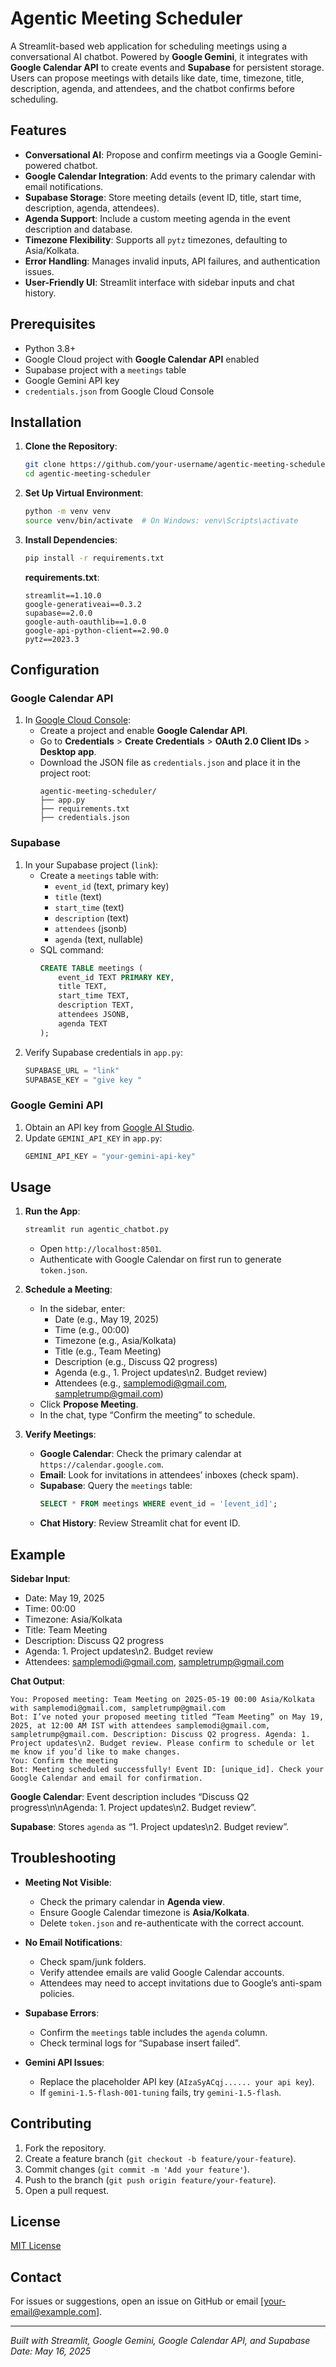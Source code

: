 # Agentic Meeting Scheduler

A Streamlit-based web application for scheduling meetings using a conversational AI chatbot. Powered by **Google Gemini**, it integrates with **Google Calendar API** to create events and **Supabase** for persistent storage. Users can propose meetings with details like date, time, timezone, title, description, agenda, and attendees, and the chatbot confirms before scheduling.

## Features

- **Conversational AI**: Propose and confirm meetings via a Google Gemini-powered chatbot.
- **Google Calendar Integration**: Add events to the primary calendar with email notifications.
- **Supabase Storage**: Store meeting details (event ID, title, start time, description, agenda, attendees).
- **Agenda Support**: Include a custom meeting agenda in the event description and database.
- **Timezone Flexibility**: Supports all `pytz` timezones, defaulting to Asia/Kolkata.
- **Error Handling**: Manages invalid inputs, API failures, and authentication issues.
- **User-Friendly UI**: Streamlit interface with sidebar inputs and chat history.

## Prerequisites

- Python 3.8+
- Google Cloud project with **Google Calendar API** enabled
- Supabase project with a `meetings` table
- Google Gemini API key
- `credentials.json` from Google Cloud Console

## Installation

1. **Clone the Repository**:
   ```bash
   git clone https://github.com/your-username/agentic-meeting-scheduler.git
   cd agentic-meeting-scheduler
   ```

2. **Set Up Virtual Environment**:
   ```bash
   python -m venv venv
   source venv/bin/activate  # On Windows: venv\Scripts\activate
   ```

3. **Install Dependencies**:
   ```bash
   pip install -r requirements.txt
   ```

   **requirements.txt**:
   ```
   streamlit==1.10.0
   google-generativeai==0.3.2
   supabase==2.0.0
   google-auth-oauthlib==1.0.0
   google-api-python-client==2.90.0
   pytz==2023.3
   ```

## Configuration

### Google Calendar API
1. In [Google Cloud Console](https://console.cloud.google.com/):
   - Create a project and enable **Google Calendar API**.
   - Go to **Credentials** > **Create Credentials** > **OAuth 2.0 Client IDs** > **Desktop app**.
   - Download the JSON file as `credentials.json` and place it in the project root:
     ```
     agentic-meeting-scheduler/
     ├── app.py
     ├── requirements.txt
     ├── credentials.json
     ```

### Supabase
1. In your Supabase project (`link`):
   - Create a `meetings` table with:
     - `event_id` (text, primary key)
     - `title` (text)
     - `start_time` (text)
     - `description` (text)
     - `attendees` (jsonb)
     - `agenda` (text, nullable)
   - SQL command:
     ```sql
     CREATE TABLE meetings (
         event_id TEXT PRIMARY KEY,
         title TEXT,
         start_time TEXT,
         description TEXT,
         attendees JSONB,
         agenda TEXT
     );
     ```
2. Verify Supabase credentials in `app.py`:
   ```python
   SUPABASE_URL = "link"
   SUPABASE_KEY = "give key "
   ```

### Google Gemini API
1. Obtain an API key from [Google AI Studio](https://aistudio.google.com/).
2. Update `GEMINI_API_KEY` in `app.py`:
   ```python
   GEMINI_API_KEY = "your-gemini-api-key"
   ```

## Usage

1. **Run the App**:
   ```bash
   streamlit run agentic_chatbot.py
   ```
   - Open `http://localhost:8501`.
   - Authenticate with Google Calendar on first run to generate `token.json`.

2. **Schedule a Meeting**:
   - In the sidebar, enter:
     - Date (e.g., May 19, 2025)
     - Time (e.g., 00:00)
     - Timezone (e.g., Asia/Kolkata)
     - Title (e.g., Team Meeting)
     - Description (e.g., Discuss Q2 progress)
     - Agenda (e.g., 1. Project updates\n2. Budget review)
     - Attendees (e.g., samplemodi@gmail.com, sampletrump@gmail.com)
   - Click **Propose Meeting**.
   - In the chat, type “Confirm the meeting” to schedule.

3. **Verify Meetings**:
   - **Google Calendar**: Check the primary calendar at `https://calendar.google.com`.
   - **Email**: Look for invitations in attendees’ inboxes (check spam).
   - **Supabase**: Query the `meetings` table:
     ```sql
     SELECT * FROM meetings WHERE event_id = '[event_id]';
     ```
   - **Chat History**: Review Streamlit chat for event ID.

## Example

**Sidebar Input**:
- Date: May 19, 2025
- Time: 00:00
- Timezone: Asia/Kolkata
- Title: Team Meeting
- Description: Discuss Q2 progress
- Agenda: 1. Project updates\n2. Budget review
- Attendees: samplemodi@gmail.com, sampletrump@gmail.com

**Chat Output**:
```
You: Proposed meeting: Team Meeting on 2025-05-19 00:00 Asia/Kolkata with samplemodi@gmail.com, sampletrump@gmail.com
Bot: I’ve noted your proposed meeting titled “Team Meeting” on May 19, 2025, at 12:00 AM IST with attendees samplemodi@gmail.com, sampletrump@gmail.com. Description: Discuss Q2 progress. Agenda: 1. Project updates\n2. Budget review. Please confirm to schedule or let me know if you’d like to make changes.
You: Confirm the meeting
Bot: Meeting scheduled successfully! Event ID: [unique_id]. Check your Google Calendar and email for confirmation.
```

**Google Calendar**: Event description includes “Discuss Q2 progress\n\nAgenda: 1. Project updates\n2. Budget review”.

**Supabase**: Stores `agenda` as “1. Project updates\n2. Budget review”.

## Troubleshooting

- **Meeting Not Visible**:
  - Check the primary calendar in **Agenda view**.
  - Ensure Google Calendar timezone is **Asia/Kolkata**.
  - Delete `token.json` and re-authenticate with the correct account.

- **No Email Notifications**:
  - Check spam/junk folders.
  - Verify attendee emails are valid Google Calendar accounts.
  - Attendees may need to accept invitations due to Google’s anti-spam policies.

- **Supabase Errors**:
  - Confirm the `meetings` table includes the `agenda` column.
  - Check terminal logs for “Supabase insert failed”.

- **Gemini API Issues**:
  - Replace the placeholder API key (`AIzaSyACqj...... your api key`).
  - If `gemini-1.5-flash-001-tuning` fails, try `gemini-1.5-flash`.

## Contributing

1. Fork the repository.
2. Create a feature branch (`git checkout -b feature/your-feature`).
3. Commit changes (`git commit -m 'Add your feature'`).
4. Push to the branch (`git push origin feature/your-feature`).
5. Open a pull request.

## License

[MIT License](LICENSE)

## Contact

For issues or suggestions, open an issue on GitHub or email [your-email@example.com].

---
*Built with Streamlit, Google Gemini, Google Calendar API, and Supabase*  
*Date: May 16, 2025*

